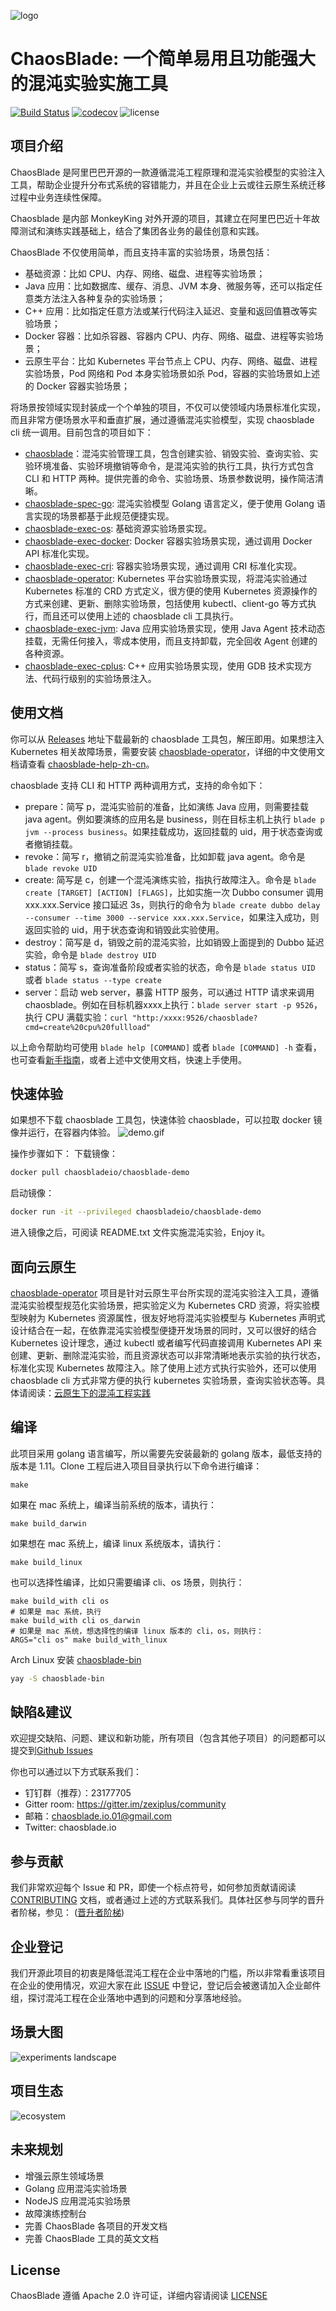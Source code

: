 ![logo](https://chaosblade.oss-cn-hangzhou.aliyuncs.com/doc/image/chaosblade-logo.png)

# ChaosBlade: 一个简单易用且功能强大的混沌实验实施工具
[![Build Status](https://travis-ci.org/zexiplus/chaosblade.svg?branch=master)](https://travis-ci.org/zexiplus/chaosblade)
[![codecov](https://codecov.io/gh/zexiplus/chaosblade/branch/master/graph/badge.svg)](https://codecov.io/gh/zexiplus/chaosblade)
![license](https://img.shields.io/github/license/zexiplus/chaosblade.svg)


## 项目介绍
ChaosBlade 是阿里巴巴开源的一款遵循混沌工程原理和混沌实验模型的实验注入工具，帮助企业提升分布式系统的容错能力，并且在企业上云或往云原生系统迁移过程中业务连续性保障。

Chaosblade 是内部 MonkeyKing 对外开源的项目，其建立在阿里巴巴近十年故障测试和演练实践基础上，结合了集团各业务的最佳创意和实践。

ChaosBlade 不仅使用简单，而且支持丰富的实验场景，场景包括：
* 基础资源：比如 CPU、内存、网络、磁盘、进程等实验场景；
* Java 应用：比如数据库、缓存、消息、JVM 本身、微服务等，还可以指定任意类方法注入各种复杂的实验场景；
* C++ 应用：比如指定任意方法或某行代码注入延迟、变量和返回值篡改等实验场景；
* Docker 容器：比如杀容器、容器内 CPU、内存、网络、磁盘、进程等实验场景；
* 云原生平台：比如 Kubernetes 平台节点上 CPU、内存、网络、磁盘、进程实验场景，Pod 网络和 Pod 本身实验场景如杀 Pod，容器的实验场景如上述的 Docker 容器实验场景；

将场景按领域实现封装成一个个单独的项目，不仅可以使领域内场景标准化实现，而且非常方便场景水平和垂直扩展，通过遵循混沌实验模型，实现 chaosblade cli 统一调用。目前包含的项目如下：
* [chaosblade](https://github.com/zexiplus/chaosblade)：混沌实验管理工具，包含创建实验、销毁实验、查询实验、实验环境准备、实验环境撤销等命令，是混沌实验的执行工具，执行方式包含 CLI 和 HTTP 两种。提供完善的命令、实验场景、场景参数说明，操作简洁清晰。
* [chaosblade-spec-go](https://github.com/zexiplus/chaosblade-spec-go): 混沌实验模型 Golang 语言定义，便于使用 Golang 语言实现的场景都基于此规范便捷实现。
* [chaosblade-exec-os](https://github.com/zexiplus/chaosblade-exec-os): 基础资源实验场景实现。
* [chaosblade-exec-docker](https://github.com/zexiplus/chaosblade-exec-docker): Docker 容器实验场景实现，通过调用 Docker API 标准化实现。
* [chaosblade-exec-cri](https://github.com/zexiplus/chaosblade-exec-cri): 容器实验场景实现，通过调用 CRI 标准化实现。
* [chaosblade-operator](https://github.com/zexiplus/chaosblade-operator): Kubernetes 平台实验场景实现，将混沌实验通过 Kubernetes 标准的 CRD 方式定义，很方便的使用 Kubernetes 资源操作的方式来创建、更新、删除实验场景，包括使用 kubectl、client-go 等方式执行，而且还可以使用上述的 chaosblade cli 工具执行。
* [chaosblade-exec-jvm](https://github.com/zexiplus/chaosblade-exec-jvm): Java 应用实验场景实现，使用 Java Agent 技术动态挂载，无需任何接入，零成本使用，而且支持卸载，完全回收 Agent 创建的各种资源。
* [chaosblade-exec-cplus](https://github.com/zexiplus/chaosblade-exec-cplus): C++ 应用实验场景实现，使用 GDB 技术实现方法、代码行级别的实验场景注入。

## 使用文档
你可以从 [Releases](https://github.com/zexiplus/chaosblade/releases) 地址下载最新的 chaosblade 工具包，解压即用。如果想注入 Kubernetes 相关故障场景，需要安装 [chaosblade-operator](https://github.com/zexiplus/chaosblade-operator/releases)，详细的中文使用文档请查看 [chaosblade-help-zh-cn](https://zexiplus.gitbook.io/chaosblade-help-zh-cn/)。

chaosblade 支持 CLI 和 HTTP 两种调用方式，支持的命令如下：
* prepare：简写 p，混沌实验前的准备，比如演练 Java 应用，则需要挂载 java agent。例如要演练的应用名是 business，则在目标主机上执行 `blade p jvm --process business`。如果挂载成功，返回挂载的 uid，用于状态查询或者撤销挂载。
* revoke：简写 r，撤销之前混沌实验准备，比如卸载 java agent。命令是 `blade revoke UID`
* create: 简写是 c，创建一个混沌演练实验，指执行故障注入。命令是 `blade create [TARGET] [ACTION] [FLAGS]`，比如实施一次 Dubbo consumer 调用 xxx.xxx.Service 接口延迟 3s，则执行的命令为 `blade create dubbo delay --consumer --time 3000 --service xxx.xxx.Service`，如果注入成功，则返回实验的 uid，用于状态查询和销毁此实验使用。
* destroy：简写是 d，销毁之前的混沌实验，比如销毁上面提到的 Dubbo 延迟实验，命令是 `blade destroy UID`
* status：简写 s，查询准备阶段或者实验的状态，命令是 `blade status UID` 或者 `blade status --type create`
* server：启动 web server，暴露 HTTP 服务，可以通过 HTTP 请求来调用 chaosblade。例如在目标机器xxxx上执行：`blade server start -p 9526`，执行 CPU 满载实验：`curl "http:/xxxx:9526/chaosblade?cmd=create%20cpu%20fullload"`

以上命令帮助均可使用 `blade help [COMMAND]` 或者 `blade [COMMAND] -h` 查看，也可查看[新手指南](https://github.com/zexiplus/chaosblade/wiki/%E6%96%B0%E6%89%8B%E6%8C%87%E5%8D%97)，或者上述中文使用文档，快速上手使用。

## 快速体验
如果想不下载 chaosblade 工具包，快速体验 chaosblade，可以拉取 docker 镜像并运行，在容器内体验。
![demo.gif](https://chaosblade.oss-cn-hangzhou.aliyuncs.com/agent/release/chaosblade-demo-0.0.1.gif)

操作步骤如下：
下载镜像：
```bash
docker pull chaosbladeio/chaosblade-demo
```

启动镜像：
```bash
docker run -it --privileged chaosbladeio/chaosblade-demo
```

进入镜像之后，可阅读 README.txt 文件实施混沌实验，Enjoy it。

## 面向云原生
[chaosblade-operator](https://github.com/zexiplus/chaosblade-operator) 项目是针对云原生平台所实现的混沌实验注入工具，遵循混沌实验模型规范化实验场景，把实验定义为 Kubernetes CRD 资源，将实验模型映射为 Kubernetes 资源属性，很友好地将混沌实验模型与 Kubernetes 声明式设计结合在一起，在依靠混沌实验模型便捷开发场景的同时，又可以很好的结合 Kubernetes 设计理念，通过 kubectl 或者编写代码直接调用 Kubernetes API 来创建、更新、删除混沌实验，而且资源状态可以非常清晰地表示实验的执行状态，标准化实现 Kubernetes 故障注入。除了使用上述方式执行实验外，还可以使用 chaosblade cli 方式非常方便的执行 kubernetes 实验场景，查询实验状态等。具体请阅读：[云原生下的混沌工程实践](CLOUDNATIVE.md)

## 编译
此项目采用 golang 语言编写，所以需要先安装最新的 golang 版本，最低支持的版本是 1.11。Clone 工程后进入项目目录执行以下命令进行编译：
```shell script
make
```
如果在 mac 系统上，编译当前系统的版本，请执行：
```shell script
make build_darwin
```
如果想在 mac 系统上，编译 linux 系统版本，请执行：
```shell script
make build_linux
```
也可以选择性编译，比如只需要编译 cli、os 场景，则执行：
```shell script
make build_with cli os
# 如果是 mac 系统，执行
make build_with cli os_darwin
# 如果是 mac 系统，想选择性的编译 linux 版本的 cli，os，则执行：
ARGS="cli os" make build_with_linux
```

Arch Linux 安装 [chaosblade-bin](https://aur.archlinux.org/packages/chaosblade-bin/)
```bash
yay -S chaosblade-bin
```

## 缺陷&建议
欢迎提交缺陷、问题、建议和新功能，所有项目（包含其他子项目）的问题都可以提交到[Github Issues](https://github.com/zexiplus/chaosblade/issues)

你也可以通过以下方式联系我们：
* 钉钉群（推荐）：23177705
* Gitter room: https://gitter.im/zexiplus/community
* 邮箱：chaosblade.io.01@gmail.com
* Twitter: chaosblade.io

## 参与贡献
我们非常欢迎每个 Issue 和 PR，即使一个标点符号，如何参加贡献请阅读 [CONTRIBUTING](CONTRIBUTING.md) 文档，或者通过上述的方式联系我们。具体社区参与同学的晋升者阶梯，参见： ([晋升者阶梯](https://github.com/zexiplus/community/blob/main/Contributor_Ladder_CN.md))

## 企业登记
我们开源此项目的初衷是降低混沌工程在企业中落地的门槛，所以非常看重该项目在企业的使用情况，欢迎大家在此 [ISSUE](https://github.com/zexiplus/chaosblade/issues/32) 中登记，登记后会被邀请加入企业邮件组，探讨混沌工程在企业落地中遇到的问题和分享落地经验。

## 场景大图
![experiments landscape](https://user-images.githubusercontent.com/3992234/72340872-eb47c400-3703-11ea-830f-062e117c2e95.png)

## 项目生态
![ecosystem](https://user-images.githubusercontent.com/3992234/72410783-429d7100-37a4-11ea-8314-540560f8a54f.png)

## 未来规划
* 增强云原生领域场景
* Golang 应用混沌实验场景
* NodeJS 应用混沌实验场景
* 故障演练控制台
* 完善 ChaosBlade 各项目的开发文档
* 完善 ChaosBlade 工具的英文文档

## License
ChaosBlade 遵循 Apache 2.0 许可证，详细内容请阅读 [LICENSE](LICENSE)
